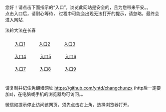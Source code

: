 您好！请点击下面指示的“入口”，浏览此网站是安全的，且为您带来平安。。 <br/>
点击入口后，请耐心等待， 过程中可能会出现无法打开的提示，请忽略，最终会进入网站. </br>

法轮大法在长春<br/>
<div style="padding:10px"><a style="margin:20px" target="_blank" href="https://d24k2b522l9zy9.cloudfront.net/2Qpsp?mfmay" id="ccLink1" rel="nofollow">入口1</a> <a target="_blank" style="margin:20px" href="https://d1opn3afsfnc8e.cloudfront.net/2Qpsp?yecuyfgz" id="ccLink2" rel="nofollow">入口2</a> <a style="margin:20px" target="_blank" href="https://dnl49vhibkzg.cloudfront.net/2Qpsp?tnqzcki" id="ccLink3" rel="nofollow">入口3</a></div>

<div style="padding:10px" ><a style="margin:20px" target="_blank" href="https://d24k2b522l9zy9.cloudfront.net/2Qpsp?mfmay" id="ccLink4" rel="nofollow">入口4</a> <a style="margin:20px" href="https://d1opn3afsfnc8e.cloudfront.net/2Qpsp?yecuyfgz" target="_blank" id="ccLink5" rel="nofollow">入口5</a> <a style="margin:20px" href="https://dnl49vhibkzg.cloudfront.net/2Qpsp?tnqzcki" target="_blank" id="ccLink6" rel="nofollow">入口6</a></div>

<div style="padding:10px"><a style="margin:20px" target="_blank" href="https://d24k2b522l9zy9.cloudfront.net/2Qpsp?mfmay" id="ccLink7" rel="nofollow">入口7</a> <a style="margin:20px" href="https://d1opn3afsfnc8e.cloudfront.net/2Qpsp?yecuyfgz" target="_blank" id="ccLink8" rel="nofollow">入口8</a> <a style="margin:20px" target="_blank" href="https://dnl49vhibkzg.cloudfront.net/2Qpsp?tnqzcki" id="ccLink9" rel="nofollow">入口9</a></div>

<br/>



请复制并记住免翻墙网址 https://github.com/yntd/changchunzx (http后一定要加s)，在电脑或手机的浏览器均可访问。。<br/>

微信如提示停止访问该网页，须先点击右上角，选择浏览器打开。
